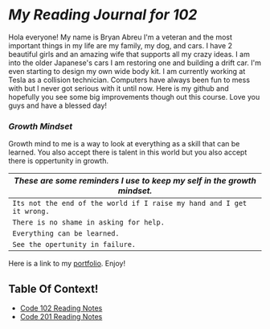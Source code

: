 # ***My Reading Journal for 102***
Hola everyone! My name is Bryan Abreu I'm a veteran and the most important things in my life are my family, my dog, and cars. I have 2 beautiful girls and an amazing wife that supports all my crazy ideas. I am into the older Japanese's cars I am restoring one and building a drift car. I'm even starting to design my own wide body kit. I am currently working at Tesla as a collision technician. Computers have always been fun to mess with but I never got serious with it until now. Here is my github and hopefully you see some big improvements though out this course. Love you guys and have a blessed day!



### _Growth Mindset_

Growth mind to me is a way to look at everything as a skill that can be learned.
You also accept there is talent in this world but you also accept there is oppertunity in growth.

 |*These are some reminders I use to keep my self in the growth mindset.*   |
 |-------------------------------------------------------------------       |
 | `Its not the end of the world if I raise my hand and I get it wrong.`    |
 | `There is no shame in asking for help.`                                  |
 |`Everything can be learned.  `                                            |
 | `See the opertunity in failure. `                                        |

Here is a link to my [portfolio](https://github.com/djflights/).
Enjoy!

## Table Of Context!

 * [Code 102 Reading Notes](./102/Code-102-Reading-Notes.md)
 * [Code 201 Reading Notes](./201/Code-201-Reading-Notes.md)
